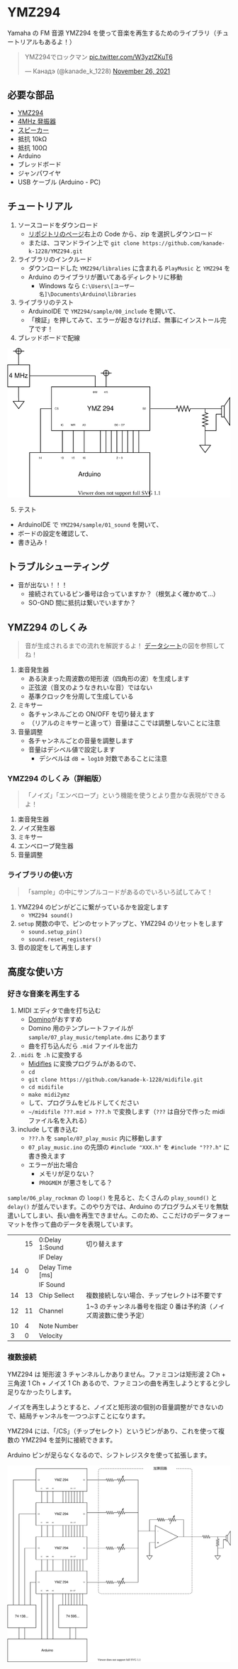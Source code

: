 # YMZ294

Yamaha の FM 音源 YMZ294 を使って音楽を再生するためのライブラリ（チュートリアルもあるよ！）

<blockquote class="twitter-tweet"><p lang="ja" dir="ltr">YMZ294でロックマン <a href="https://t.co/W3yztZKuT6">pic.twitter.com/W3yztZKuT6</a></p>&mdash; Канадэ (@kanade_k_1228) <a href="https://twitter.com/kanade_k_1228/status/1464302691882967043?ref_src=twsrc%5Etfw">November 26, 2021</a></blockquote> <script async src="https://platform.twitter.com/widgets.js" charset="utf-8"></script>

## 必要な部品

- [YMZ294](https://akizukidenshi.com/catalog/g/gI-12141/)
- [4MHz 発振器](https://akizukidenshi.com/catalog/g/gP-10387/)
- [スピーカー](https://akizukidenshi.com/catalog/g/gP-03285/)
- 抵抗 10kΩ
- 抵抗 100Ω
- Arduino
- ブレッドボード
- ジャンパワイヤ
- USB ケーブル (Arduino - PC)

## チュートリアル

1. ソースコードをダウンロード
   - [リポジトリのページ](https://github.com/kanade-k-1228/YMZ294/)右上の Code から、zip を選択しダウンロード
   - または、コマンドライン上で `git clone https://github.com/kanade-k-1228/YMZ294.git`
2. ライブラリのインクルード
   - ダウンロードした `YMZ294/libralies` に含まれる `PlayMusic` と `YMZ294` を
   - Arduino のライブラリが置いてあるディレクトリに移動
     - Windows なら `C:\Users\[ユーザー名]\Documents\Arduino\libraries`
3. ライブラリのテスト
   - ArduinoIDE で `YMZ294/sample/00_include` を開いて、
   - 「検証」を押してみて、エラーが起きなければ、無事にインストール完了です！
4. ブレッドボードで配線

![](img/circuit.dio.svg)

5. テスト

- ArduinoIDE で `YMZ294/sample/01_sound` を開いて、
- ボードの設定を確認して、
- 書き込み！

## トラブルシューティング

- 音が出ない！！！
  - 接続されているピン番号は合っていますか？（根気よく確かめて…）
  - SO-GND 間に抵抗は繋いでいますか？

## YMZ294 のしくみ

> 音が生成されるまでの流れを解説するよ！ [データシート](./ymz294.pdf)の図を参照してね！

1. 楽音発生器
   - ある決まった周波数の矩形波（四角形の波）を生成します
   - 正弦波（音叉のようなきれいな音）ではない
   - 基準クロックを分周して生成している
2. ミキサー
   - 各チャンネルごとの ON/OFF を切り替えます
   - （リアルのミキサーと違って）音量はここでは調整しないことに注意
3. 音量調整
   - 各チャンネルごとの音量を調整します
   - 音量はデシベル値で設定します
     - デシベルは `dB = log10` 対数であることに注意

### YMZ294 のしくみ（詳細版）

> 「ノイズ」「エンベロープ」という機能を使うとより豊かな表現ができるよ！

1. 楽音発生器
2. ノイズ発生器
3. ミキサー
4. エンベロープ発生器
5. 音量調整

### ライブラリの使い方

> 「sample」の中にサンプルコードがあるのでいろいろ試してみて！

1. YMZ294 のピンがどこに繋がっているかを設定します
   - `YMZ294 sound()`
2. `setup` 関数の中で、ピンのセットアップと、YMZ294 のリセットをします
   - `sound.setup_pin()`
   - `sound.reset_registers()`
3. 音の設定をして再生します

## 高度な使い方

### 好きな音楽を再生する

1. MIDI エディタで曲を打ち込む
   - [Domino](https://takabosoft.com/domino)がおすすめ
   - Domino 用のテンプレートファイルが `sample/07_play_music/template.dms` にあります
   - 曲を打ち込んだら `.mid` ファイルを出力
2. `.midi` を `.h` に変換する
   - [Midifles](https://github.com/kanade-k-1228/midifile) に変換プログラムがあるので、
   - `cd`
   - `git clone https://github.com/kanade-k-1228/midifile.git`
   - `cd midifile`
   - `make midi2ymz`
   - して、プログラムをビルドしてください
   - `~/midifile ???.mid > ???.h` で変換します（`???` は自分で作った midi ファイル名を入れる）
3. include して書き込む
   - `???.h` を `sample/07_play_music` 内に移動します
   - `07_play_music.ino` の先頭の `#include "XXX.h"` を `#include "???.h"` に書き換えます
   - エラーが出た場合
     - メモリが足りない？
     - `PROGMEM` が悪さをしてる？

`sample/06_play_rockman` の `loop()` を見ると、たくさんの `play_sound()` と `delay()` が並んでいます。このやり方では、Arduino のプログラムメモリを無駄遣いしてしまい、長い曲を再生できません。このため、ここだけのデータフォーマットを作って曲のデータを表現しています。

|     |     |                 |                                                                   |
| --- | --- | --------------- | ----------------------------------------------------------------- |
|     | 15  | 0:Delay 1:Sound | 切り替えます                                                      |
|     |     | IF Delay        |                                                                   |
| 14  | 0   | Delay Time [ms] |                                                                   |
|     |     | IF Sound        |                                                                   |
| 14  | 13  | Chip Sellect    | 複数接続しない場合、チップセレクトは不要です                      |
| 12  | 11  | Channel         | 1~3 のチャンネル番号を指定 0 番は予約済（ノイズ周波数に使う予定） |
| 10  | 4   | Note Number     |                                                                   |
| 3   | 0   | Velocity        |                                                                   |

### 複数接続

YMZ294 は 矩形波 3 チャンネルしかありません。ファミコンは矩形波 2 Ch + 三角波 1 Ch + ノイズ 1 Ch あるので、ファミコンの曲を再生しようとすると少し足りなかったりします。

ノイズを再生しようとすると、ノイズと矩形波の個別の音量調整ができないので、結局チャンネルを一つつぶすことになります。

YMZ294 には、「/CS」（チップセレクト）というピンがあり、これを使って複数の YMZ294 を並列に接続できます。

Arduino ピンが足らなくなるので、シフトレジスタを使って拡張します。

![](./img/dual.dio.svg)
